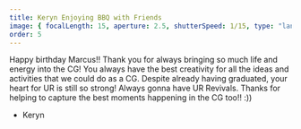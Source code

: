 ```yaml
---
title: Keryn Enjoying BBQ with Friends
image: { focalLength: 15, aperture: 2.5, shutterSpeed: 1/15, type: "landscape" }
order: 5
---
```


Happy birthday Marcus!! Thank you for always bringing so much life and energy into the CG! You always have the best creativity for all the ideas and activities that we could do as a CG. Despite already having graduated, your heart for UR is still so strong! Always gonna have UR Revivals. Thanks for helping to capture the best moments happening in the CG too!! :))

- Keryn
